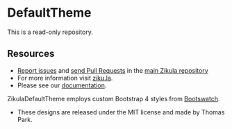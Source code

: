 DefaultTheme
============

This is a read-only repository.

Resources
---------

  * [Report issues](https://github.com/zikula/default/issues) and
    [send Pull Requests](https://github.com/zikula/default/pulls)
    in the [main Zikula repository](https://github.com/zikula/default)
  * For more information visit [ziku.la](https://ziku.la/).
  * Please see our [documentation](https://docs.ziku.la).

ZikulaDefaultTheme employs custom Bootstrap 4 styles from [Bootswatch](https://bootswatch.com/).

- These designs are released under the MIT license and made by Thomas Park.
